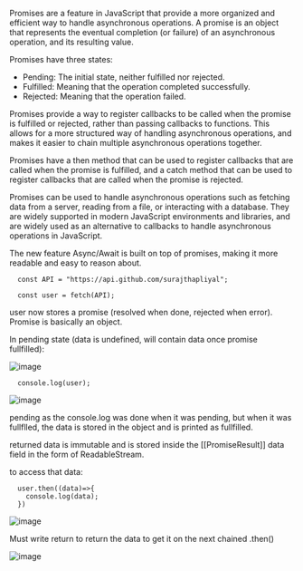 Promises are a feature in JavaScript that provide a more organized and efficient way to handle asynchronous operations. A promise is an object that represents the eventual completion (or failure) of an asynchronous operation, and its resulting value.

Promises have three states:

- Pending: The initial state, neither fulfilled nor rejected.
- Fulfilled: Meaning that the operation completed successfully.
- Rejected: Meaning that the operation failed.

Promises provide a way to register callbacks to be called when the promise is fulfilled or rejected, rather than passing callbacks to functions. This allows for a more structured way of handling asynchronous operations, and makes it easier to chain multiple asynchronous operations together.

Promises have a then method that can be used to register callbacks that are called when the promise is fulfilled, and a catch method that can be used to register callbacks that are called when the promise is rejected.

Promises can be used to handle asynchronous operations such as fetching data from a server, reading from a file, or interacting with a database. They are widely supported in modern JavaScript environments and libraries, and are widely used as an alternative to callbacks to handle asynchronous operations in JavaScript.

The new feature Async/Await is built on top of promises, making it more readable and easy to reason about.


      const API = "https://api.github.com/surajthapliyal";

      const user = fetch(API);

user now stores a promise (resolved when done, rejected when error).
Promise is basically an object.

In pending state (data is undefined, will contain data once promise fullfilled):

![image](https://user-images.githubusercontent.com/72781278/213845049-6a1b9104-7873-4022-968c-c41fa35102e4.png)


      console.log(user);
      
![image](https://user-images.githubusercontent.com/72781278/213845112-44be3ac4-e25a-4893-9b2f-ef92f6f5a63e.png)

pending as the console.log was done when it was pending, but when it was fullflled, the data is stored in the object and is printed as fullfilled.

returned data is immutable and is stored inside the  [[PromiseResult]] data field in the form of ReadableStream.

to access that data:

      user.then((data)=>{
        console.log(data);
      })
      
![image](https://user-images.githubusercontent.com/72781278/213845657-0939bbfd-e3a2-47f2-bac4-7c568cbd6e46.png)

Must write return to return the data to get it on the next chained .then()

![image](https://user-images.githubusercontent.com/72781278/213845708-2a9dd236-b6c3-4f36-8539-a522e9e2db32.png)

